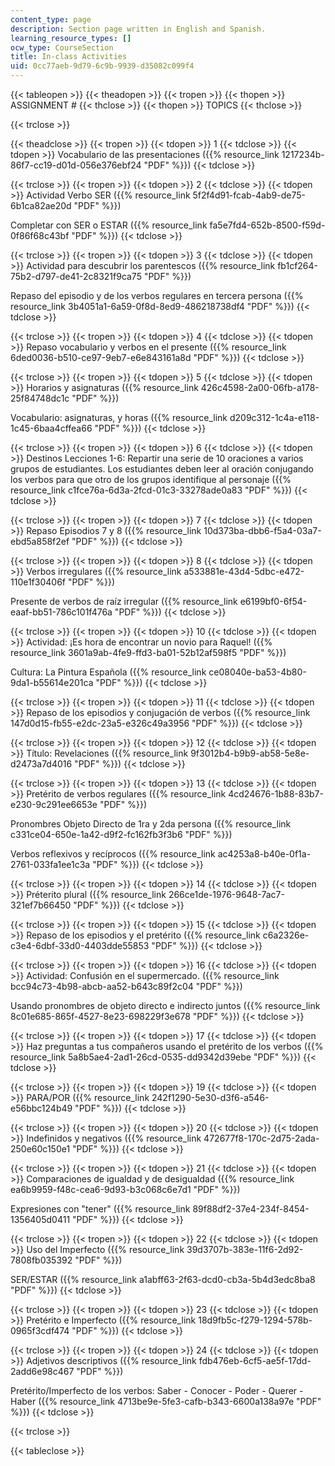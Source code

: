 ```yaml
---
content_type: page
description: Section page written in English and Spanish.
learning_resource_types: []
ocw_type: CourseSection
title: In-class Activities
uid: 0cc77aeb-9d79-6c9b-9939-d35082c099f4
---
```


{{< tableopen >}}
{{< theadopen >}}
{{< tropen >}}
{{< thopen >}}
ASSIGNMENT #
{{< thclose >}}
{{< thopen >}}
TOPICS
{{< thclose >}}

{{< trclose >}}

{{< theadclose >}}
{{< tropen >}}
{{< tdopen >}}
1
{{< tdclose >}}
{{< tdopen >}}
Vocabulario de las presentaciones ({{% resource_link 1217234b-86f7-cc19-d01d-056e376ebf24 "PDF" %}})
{{< tdclose >}}

{{< trclose >}}
{{< tropen >}}
{{< tdopen >}}
2
{{< tdclose >}}
{{< tdopen >}}
Actividad Verbo SER ({{% resource_link 5f2f4d91-fcab-4ab9-de75-6b1ca82ae20d "PDF" %}})  
  
Completar con SER o ESTAR ({{% resource_link fa5e7fd4-652b-8500-f59d-0f86f68c43bf "PDF" %}})
{{< tdclose >}}

{{< trclose >}}
{{< tropen >}}
{{< tdopen >}}
3
{{< tdclose >}}
{{< tdopen >}}
Actividad para descubrir los parentescos ({{% resource_link fb1cf264-75b2-d797-de41-2c8321f9ca75 "PDF" %}})  
  
Repaso del episodio y de los verbos regulares en tercera persona ({{% resource_link 3b4051a1-6a59-0f8d-8ed9-486218738df4 "PDF" %}})
{{< tdclose >}}

{{< trclose >}}
{{< tropen >}}
{{< tdopen >}}
4
{{< tdclose >}}
{{< tdopen >}}
Repaso vocabulario y verbos en el presente ({{% resource_link 6ded0036-b510-ce97-9eb7-e6e843161a8d "PDF" %}})
{{< tdclose >}}

{{< trclose >}}
{{< tropen >}}
{{< tdopen >}}
5
{{< tdclose >}}
{{< tdopen >}}
Horarios y asignaturas ({{% resource_link 426c4598-2a00-06fb-a178-25f84748dc1c "PDF" %}})  
  
Vocabulario: asignaturas, y horas ({{% resource_link d209c312-1c4a-e118-1c45-6baa4cffea66 "PDF" %}})
{{< tdclose >}}

{{< trclose >}}
{{< tropen >}}
{{< tdopen >}}
6
{{< tdclose >}}
{{< tdopen >}}
Destinos Lecciones 1-6: Repartir una serie de 10 oraciones a varios grupos de estudiantes. Los estudiantes deben leer al oración conjugando los verbos para que otro de los grupos identifique al personaje ({{% resource_link c1fce76a-6d3a-2fcd-01c3-33278ade0a83 "PDF" %}})
{{< tdclose >}}

{{< trclose >}}
{{< tropen >}}
{{< tdopen >}}
7
{{< tdclose >}}
{{< tdopen >}}
Repaso Episodios 7 y 8 ({{% resource_link 10d373ba-dbb6-f5a4-03a7-ebd5a858f2ef "PDF" %}})
{{< tdclose >}}

{{< trclose >}}
{{< tropen >}}
{{< tdopen >}}
8
{{< tdclose >}}
{{< tdopen >}}
Verbos irregulares ({{% resource_link a533881e-43d4-5dbc-e472-110e1f30406f "PDF" %}})  
  
Presente de verbos de raíz irregular ({{% resource_link e6199bf0-6f54-eaaf-bb51-786c101f476a "PDF" %}})
{{< tdclose >}}

{{< trclose >}}
{{< tropen >}}
{{< tdopen >}}
10
{{< tdclose >}}
{{< tdopen >}}
Actividad: ¡Es hora de encontrar un novio para Raquel! ({{% resource_link 3601a9ab-4fe9-ffd3-ba01-52b12af598f5 "PDF" %}})  
  
Cultura: La Pintura Española ({{% resource_link ce08040e-ba53-4b80-9da1-b55614e201ca "PDF" %}})
{{< tdclose >}}

{{< trclose >}}
{{< tropen >}}
{{< tdopen >}}
11
{{< tdclose >}}
{{< tdopen >}}
Repaso de los episodios y conjugación de verbos ({{% resource_link 147d0d15-fb55-e2dc-23a5-e326c49a3956 "PDF" %}})
{{< tdclose >}}

{{< trclose >}}
{{< tropen >}}
{{< tdopen >}}
12
{{< tdclose >}}
{{< tdopen >}}
Título: Revelaciones ({{% resource_link 9f3012b4-b9b9-ab58-5e8e-d2473a7d4016 "PDF" %}})
{{< tdclose >}}

{{< trclose >}}
{{< tropen >}}
{{< tdopen >}}
13
{{< tdclose >}}
{{< tdopen >}}
Pretérito de verbos regulares ({{% resource_link 4cd24676-1b88-83b7-e230-9c291ee6653e "PDF" %}})  
  
Pronombres Objeto Directo de 1ra y 2da persona ({{% resource_link c331ce04-650e-1a42-d9f2-fc162fb3f3b6 "PDF" %}})  
  
Verbos reflexivos y recíprocos ({{% resource_link ac4253a8-b40e-0f1a-2761-033fa1ee1c3a "PDF" %}})
{{< tdclose >}}

{{< trclose >}}
{{< tropen >}}
{{< tdopen >}}
14
{{< tdclose >}}
{{< tdopen >}}
Préterito plural ({{% resource_link 266ce1de-1976-9648-7ac7-321ef7b66450 "PDF" %}})
{{< tdclose >}}

{{< trclose >}}
{{< tropen >}}
{{< tdopen >}}
15
{{< tdclose >}}
{{< tdopen >}}
Repaso de los episodios y el pretérito ({{% resource_link c6a2326e-c3e4-6dbf-33d0-4403dde55853 "PDF" %}})
{{< tdclose >}}

{{< trclose >}}
{{< tropen >}}
{{< tdopen >}}
16
{{< tdclose >}}
{{< tdopen >}}
Actividad: Confusión en el supermercado. ({{% resource_link bcc94c73-4b98-abcb-aa52-b643c89f2c04 "PDF" %}})  
  
Usando pronombres de objeto directo e indirecto juntos ({{% resource_link 8c01e685-865f-4527-8e23-698229f3e678 "PDF" %}})
{{< tdclose >}}

{{< trclose >}}
{{< tropen >}}
{{< tdopen >}}
17
{{< tdclose >}}
{{< tdopen >}}
Haz preguntas a tus compañeros usando el pretérito de los verbos ({{% resource_link 5a8b5ae4-2ad1-26cd-0535-dd9342d39ebe "PDF" %}})
{{< tdclose >}}

{{< trclose >}}
{{< tropen >}}
{{< tdopen >}}
19
{{< tdclose >}}
{{< tdopen >}}
PARA/POR ({{% resource_link 242f1290-5e30-d3f6-a546-e56bbc124b49 "PDF" %}})
{{< tdclose >}}

{{< trclose >}}
{{< tropen >}}
{{< tdopen >}}
20
{{< tdclose >}}
{{< tdopen >}}
Indefinidos y negativos ({{% resource_link 472677f8-170c-2d75-2ada-250e60c150e1 "PDF" %}})
{{< tdclose >}}

{{< trclose >}}
{{< tropen >}}
{{< tdopen >}}
21
{{< tdclose >}}
{{< tdopen >}}
Comparaciones de igualdad y de desigualdad ({{% resource_link ea6b9959-f48c-cea6-9d93-b3c068c6e7d1 "PDF" %}})  
  
Expresiones con "tener" ({{% resource_link 89f88df2-37e4-234f-8454-1356405d0411 "PDF" %}})
{{< tdclose >}}

{{< trclose >}}
{{< tropen >}}
{{< tdopen >}}
22
{{< tdclose >}}
{{< tdopen >}}
Uso del Imperfecto ({{% resource_link 39d3707b-383e-11f6-2d92-7808fb035392 "PDF" %}})  
  
SER/ESTAR ({{% resource_link a1abff63-2f63-dcd0-cb3a-5b4d3edc8ba8 "PDF" %}})
{{< tdclose >}}

{{< trclose >}}
{{< tropen >}}
{{< tdopen >}}
23
{{< tdclose >}}
{{< tdopen >}}
Pretérito e Imperfecto ({{% resource_link 18d9fb5c-f279-1294-578b-0965f3cdf474 "PDF" %}})
{{< tdclose >}}

{{< trclose >}}
{{< tropen >}}
{{< tdopen >}}
24
{{< tdclose >}}
{{< tdopen >}}
Adjetivos descriptivos ({{% resource_link fdb476eb-6cf5-ae5f-17dd-2add6e98c467 "PDF" %}})  
  
Pretérito/Imperfecto de los verbos: Saber - Conocer - Poder - Querer - Haber ({{% resource_link 4713be9e-5fe3-cafb-b343-6600a138a97e "PDF" %}})
{{< tdclose >}}

{{< trclose >}}

{{< tableclose >}}